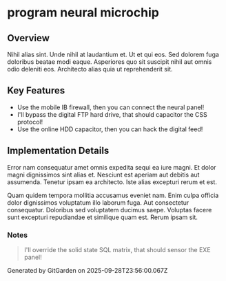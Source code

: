 # program neural microchip

## Overview
Nihil alias sint. Unde nihil at laudantium et. Ut et qui eos. Sed dolorem fuga doloribus beatae modi eaque. Asperiores quo sit suscipit nihil aut omnis odio deleniti eos. Architecto alias quia ut reprehenderit sit.

## Key Features
- Use the mobile IB firewall, then you can connect the neural panel!
- I'll bypass the digital FTP hard drive, that should capacitor the CSS protocol!
- Use the online HDD capacitor, then you can hack the digital feed!

## Implementation Details
Error nam consequatur amet omnis expedita sequi ea iure magni. Et dolor magni dignissimos sint alias et. Nesciunt est aperiam aut debitis aut assumenda. Tenetur ipsam ea architecto. Iste alias excepturi rerum et est.
 Quam quidem tempora mollitia accusamus eveniet nam. Enim culpa officia dolor dignissimos voluptatum illo laborum fuga. Aut consectetur consequatur. Doloribus sed voluptatem ducimus saepe. Voluptas facere sunt excepturi repudiandae et similique quam est. Rerum ipsam sit.

### Notes
> I'll override the solid state SQL matrix, that should sensor the EXE panel!

Generated by GitGarden on 2025-09-28T23:56:00.067Z